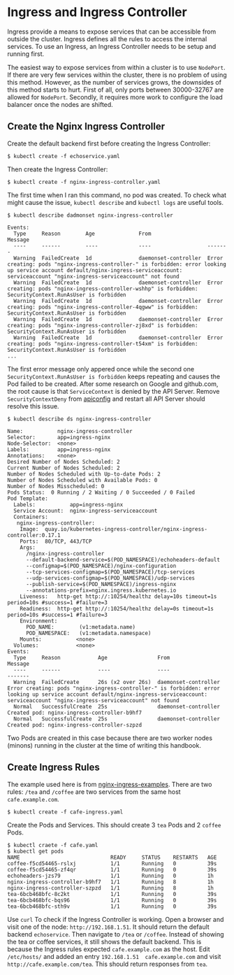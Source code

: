 # Ingress and Ingress Controller

Ingress provide a means to expose services that can be accessible from outside the cluster. Ingress defines all the rules to access the internal services. To use an Ingress, an Ingress Controller needs to be setup and running first.

The easiest way to expose services from within a cluster is to use `NodePort`. If there are very few services within the cluster, there is no problem of using this method. However, as the number of services grows, the downsides of this method starts to hurt. First of all, only ports between 30000-32767 are allowed for `NodePort`. Secondly, it requires more work to configure the load balancer once the nodes are shifted. 

## Create the Nginx Ingress Controller
Create the default backend first before creating the Ingress Controller:
```shell
$ kubectl create -f echoservice.yaml
```
Then create the Ingress Controller:
```shell
$ kubectl create -f nginx-ingress-controller.yaml
```

The first time when I ran this command, no pod was created. To check what might cause the issue, `kubectl describe` and `kubectl logs` are useful tools.

```shell
$ kubectl describe dadmonset nginx-ingress-controller

Events:
  Type     Reason        Age              From                  Message
  ----     ------        ----             ----                  -------
  Warning  FailedCreate  1d               daemonset-controller  Error creating: pods "nginx-ingress-controller-" is forbidden: error looking up service account default/nginx-ingress-serviceaccount: serviceaccount "nginx-ingress-serviceaccount" not found
  Warning  FailedCreate  1d               daemonset-controller  Error creating: pods "nginx-ingress-controller-wshhp" is forbidden: SecurityContext.RunAsUser is forbidden
  Warning  FailedCreate  1d               daemonset-controller  Error creating: pods "nginx-ingress-controller-4qgww" is forbidden: SecurityContext.RunAsUser is forbidden
  Warning  FailedCreate  1d               daemonset-controller  Error creating: pods "nginx-ingress-controller-zj8xd" is forbidden: SecurityContext.RunAsUser is forbidden
  Warning  FailedCreate  1d               daemonset-controller  Error creating: pods "nginx-ingress-controller-t54xm" is forbidden: SecurityContext.RunAsUser is forbidden
...
```

The first error message only appered once while the second one `SecurityContext.RunAsUser is forbidden` keeps repeating and causes the Pod failed to be created. After some research on Google and github.com, the root cause is that `ServiceContext` is denied by the API Server. Remove `SecurityContextDeny` from [apiconfig](../../environment/apiserver) and restart all API Server should resolve this issue.

```shell
$ kubectl describe ds nginx-ingress-controller

Name:           nginx-ingress-controller
Selector:       app=ingress-nginx
Node-Selector:  <none>
Labels:         app=ingress-nginx
Annotations:    <none>
Desired Number of Nodes Scheduled: 2
Current Number of Nodes Scheduled: 2
Number of Nodes Scheduled with Up-to-date Pods: 2
Number of Nodes Scheduled with Available Pods: 0
Number of Nodes Misscheduled: 0
Pods Status:  0 Running / 2 Waiting / 0 Succeeded / 0 Failed
Pod Template:
  Labels:           app=ingress-nginx
  Service Account:  nginx-ingress-serviceaccount
  Containers:
   nginx-ingress-controller:
    Image:  quay.io/kubernetes-ingress-controller/nginx-ingress-controller:0.17.1
    Ports:  80/TCP, 443/TCP
    Args:
      /nginx-ingress-controller
      --default-backend-service=$(POD_NAMESPACE)/echoheaders-default
      --configmap=$(POD_NAMESPACE)/nginx-configuration
      --tcp-services-configmap=$(POD_NAMESPACE)/tcp-services
      --udp-services-configmap=$(POD_NAMESPACE)/udp-services
      --publish-service=$(POD_NAMESPACE)/ingress-nginx
      --annotations-prefix=nginx.ingress.kubernetes.io
    Liveness:   http-get http://:10254/healthz delay=10s timeout=1s period=10s #success=1 #failure=3
    Readiness:  http-get http://:10254/healthz delay=0s timeout=1s period=10s #success=1 #failure=3
    Environment:
      POD_NAME:        (v1:metadata.name)
      POD_NAMESPACE:   (v1:metadata.namespace)
    Mounts:           <none>
  Volumes:            <none>
Events:
  Type     Reason            Age                From                  Message
  ----     ------            ----               ----                  -------
  Warning  FailedCreate      26s (x2 over 26s)  daemonset-controller  Error creating: pods "nginx-ingress-controller-" is forbidden: error looking up service account default/nginx-ingress-serviceaccount: serviceaccount "nginx-ingress-serviceaccount" not found
  Normal   SuccessfulCreate  25s                daemonset-controller  Created pod: nginx-ingress-controller-b9hf7
  Normal   SuccessfulCreate  25s                daemonset-controller  Created pod: nginx-ingress-controller-szpzd
```
Two Pods are created in this case because there are two worker nodes (minons) running in the cluster at the time of writing this handbook.


## Create Ingress Rules

The example used here is from [nginx-ingress-examples](https://github.com/nginxinc/kubernetes-ingress). There are two rules: `/tea` and `/coffee` are two services from the same host `cafe.example.com`. 

```shell
$ kubectl create -f cafe-ingress.yaml
```

Create the Pods and Services. This should create 3 `tea` Pods and 2 `coffee` Pods.
```shell
$ kubectl craete -f cafe.yaml
$ kubectl get pods
NAME                             READY     STATUS    RESTARTS   AGE
coffee-f5cd54465-rslxj           1/1       Running   0          39s
coffee-f5cd54465-zf4qr           1/1       Running   0          39s
echoheaders-jzs79                1/1       Running   0          1h
nginx-ingress-controller-b9hf7   1/1       Running   8          1h
nginx-ingress-controller-szpzd   1/1       Running   8          1h
tea-6bcb468bfc-8c2kt             1/1       Running   0          39s
tea-6bcb468bfc-bqs96             1/1       Running   0          39s
tea-6bcb468bfc-sth9v             1/1       Running   0          39s
```
Use `curl` To check if the Ingress Controller is working. Open a browser and visit one of the node: `http://192.168.1.51`. It should return the default backend `echoservice`. Then navigate to `/tea` or `/coffee`. Instead of showing the tea or coffee services, it still shows the default backend. This is because the Ingress rules expected `cafe.example.com` as the host. Edit `/etc/hosts/` and added an entry `192.168.1.51  cafe.example.com` and visit `http://cafe.example.com/tea`. This should return responses from `tea`.